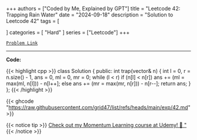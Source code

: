 
+++
authors = ["Coded by Me, Explained by GPT"]
title = "Leetcode 42: Trapping Rain Water"
date = "2024-09-18"
description = "Solution to Leetcode 42"
tags = [
    
]
categories = [
    "Hard"
]
series = ["Leetcode"]
+++



[`Problem Link`](https://leetcode.com/problems/trapping-rain-water/description/)

---

**Code:**

{{< highlight cpp >}}
class Solution {
public:
    int trap(vector<int>& n) {
        int l = 0, r = n.size() - 1, ans = 0, ml = 0, mr = 0;
        while (l < r)
            if (n[l] < n[r]) ans += (ml = max(ml, n[l])) - n[l++];
            else ans += (mr = max(mr, n[r])) - n[r--];
        return ans;
    }
};
{{< /highlight >}}

{{< ghcode "https://raw.githubusercontent.com/grid47/list/refs/heads/main/exp/42.md" >}}

{{< notice tip >}}
[Check out my Momentum Learning course at Udemy! 🚀 "](https://www.udemy.com/course/blind-75-the-data-structures-and-algorithms-essentials/)
{{< /notice >}}

